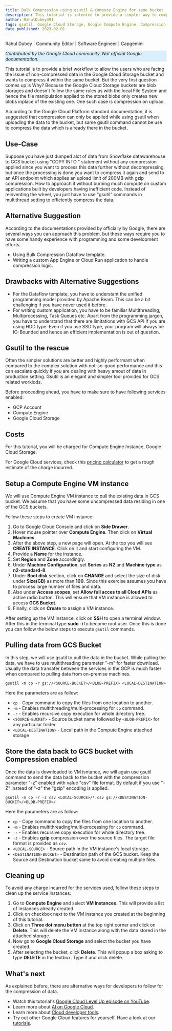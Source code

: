 ```yaml
---
title: Bulk Compression using gsutil & Compute Engine for same bucket
description: This tutorial is intented to provide a simpler way to compress the data already exisitng in a bucket.
author: RahulDubey391
tags: gsutil, Google Cloud Storage, Google Compute Engine, Compression, gzip
date_published: 2023-02-01
---
```



Rahul Dubey | Community Editor | Software Engineer | Capgemini

<p style="background-color:#D9EFFC;"><i>Contributed by the Google Cloud community. Not official Google documentation.</i></p>

This tutorial is to provide a brief workflow to allow the users who are facing the issue of non-compressed data in the Google Cloud Storage bucket and wants to compress it within the same bucket. But the very first question comes up is Why? Because the Google Cloud Storage buckets are blob storages and doesn't follow the same rules as with the local File System and hence the file manipulation applied to the stored blobs only creates new blobs inplace of the existing one. One such case is compression on upload.

According to the Google Cloud Platform standard documentation, it is suggested that compression can only be applied while using gsutil when uploading the data to the bucket, but same gsutil command cannot be use to compress the data which is already there in the bucket.


## Use-Case
Suppose you have just dumped alot of data from Snowflake datawarehouse to GCS bucket using "COPY INTO <LOCATION-TO-GCS>" statement without any compression applied since you want to process this data further without decompressing, but once the processing is done you want to compress it again and send to an API endpoint which applies an upload limit of 200MB with gzip compression. How to approach it without burning much compute on custom applications built by developers having inefficient code. Instead of reinventing the wheel, you just have to use "gsutil" commands in multithread setting to efficiently compress the data. 


## Alternative Suggestion
According to the documentations provided by officially by Google, there are several ways you can approach this problem, but these ways require you to have some handy experience with programming and some development efforts.
  * Using Bulk Compression Dataflow template.
  * Writing a custom App Engine or Cloud Run application to handle compression logic.


## Drawbacks with Alternative Suggestions
  * For the Dataflow template, you have to understant the unified programming model provided by Apache Beam. This can be a bit challenging if you have never used it before.
  * For writing custom application, you have to be familiar Multithreading, Multiprocessing, Task Queues etc. Apart from the programming jargon, you have to understand that there are limitations with GCS API if you are using HDD type. Even if you use SSD type, your program will always be IO-Bounded and hence an efficient implementation is out of question.


## Gsutil to the rescue
Often the simpler solutions are better and highly performant when compared to the complex solution with not-so-good performance and this can escalate quickly if you are dealing with heavy amout of data in production setting. Gsutil is an elegant and simpler tool provided for GCS related worklods.

Before proceeding ahead, you have to make sure to have following services enabled:

  * GCP Account
  * Compute Engine
  * Google Cloud Storage


## Costs
For this tutorial, you will be charged for Compute Engine Instance, Google Cloud Storage.

For Google Cloud services, check this [pricing calculator](https://cloud.google.com/products/calculator/) to get a rough estimate of the charge incurred.


## Setup a Compute Engine VM instance
We will use Compute Engine VM instance to pull the existing data in GCS bucket. We assume that you have some uncompressed data residing in one of the GCS buckets.

Follow these steps to create VM instance:
  1. Go to Google Cloud Console and click on **Side Drawer**.
  2. Hover mouse pointer over **Compute Engine**. Then click on **Virtual Machines**.
  3. After the above step, a new page will open. At the top you will see **CREATE INSTANCE**. Click on it and start configuring the VM.
  4. Provide a **Name** for the instance.
  5. Set **Region** and **Zone** accordingly.
  6. Under **Machine Configuration**, set **Series** as **N2** and **Machine type** as **n2-standard-8**.
  7. Under **Boot disk** section, click on **CHANGE** and select the size of disk under **Size(GB)** as more than **100**. Since this exercise assumes you have to process large number of files and data.
  8. Also under **Access scopes**, set **Allow full acces to all Cloud APIs** as active radio button. This will ensure that VM instance is allowed to access **GCS Bucket**.
  9. Finally, click on **Create** to assign a VM instance.

After setting up the VM instance, click on **SSH** to open a terminal window. After this in the terminal type **sudo -i** to become root user. Once this is done you can follow the below steps to execute `gsutil` commands.
 
## Pulling data from GCS Bucket
In this step, we will use gsutil to pull the data in the bucket. While pulling the data, we have to use multithreading parameter "-m" for faster download. Usually the data transafer between the services in the GCP is much faster when compared to pulling data from on-premise machines.

`gsutil -m cp -r gs://<SOURCE-BUCKET>/<BLOB-PREFIX> <LOCAL-DESTINATION>`

Here the parameters are as follow:
  * `cp` - Copy command to copy the files from one location to another.
  * `-m` - Enables multithreading/multi-processing for `cp` command.
  * `-r` - Enables recursive copy execution for whole directory tree.
  * `<SOURCE-BUCKET>` - Source bucket name followed by `<BLOB-PREFIX>` for any particular folder
  * `<LOCAL-DESTINATION>` - Local path in the Compute Engine attached storage  


## Store the data back to GCS bucket with Compression enabled
Once the data is downloaded to VM isntance, we will again use gsutil command to send the data back to the bucket with the compression parameter "-z" enabled with value "csv" file format. By default if you use "-Z" instead of "-z" the "gzip" encoding is applied.

`gsutil -m cp -r -z csv <LOCAL-SOURCE>/*.csv gs://<DESTINATION-BUCKET>/<BLOB-PREFIX>/`

Here the parameters are as follow:
  * `cp` - Copy command to copy the files from one location to another.
  * `-m` - Enables multithreading/multi-processing for `cp` command.
  * `-r` - Enables recursive copy execution for whole directory tree.
  * `-z` - Enables **gzip** compression over the source files. The target file format is provided as `csv`.
  * `<LOCAL-SOURCE>` - Source path in the VM instance's local storage.
  * `<DESTINATION-BUCKET>` - Destination path of the GCS bucket. Keep the Source and Destination bucket same to avoid creating multiple files.


## Cleaning up
To avoid any charge incurred for the services used, follow these steps to clean up the service instances:
  1. Go to **Compute Engine** and select **VM Instances**. This will provide a list of instances already created.
  2. Click on checkbox next to the VM instance you created at the beginning of this tutorial.
  3. Click on **Three dot menu button** at the top right corner and click on **Delete**. This will delete the VM instance along with the data stored in the attached storage.
  4. Now go to **Google Cloud Storage** and select the bucket you have created. 
  5. After selecting the bucket, click **Delete**. This will popup a box asking to type **DELETE** in the textbox. Type it and click delete.

## What's next
As explained before, there are alternative ways for developers to follow for the compression of data.

- Watch this tutorial's [Google Cloud Level Up episode on YouTube](https://youtu.be/uBzp5xGSZ6o).
- Learn more about [AI on Google Cloud](https://cloud.google.com/solutions/ai/).
- Learn more about [Cloud developer tools](https://cloud.google.com/products/tools).
- Try out other Google Cloud features for yourself. Have a look at our [tutorials](https://cloud.google.com/docs/tutorials).
